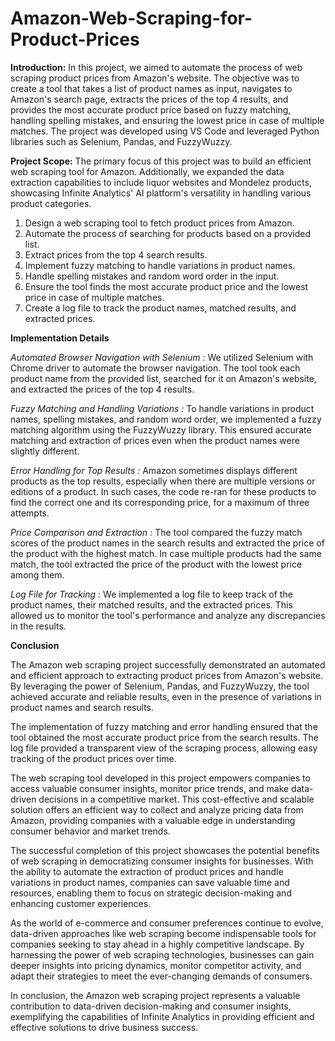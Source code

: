# Amazon-Web-Scraping-for-Product-Prices

**Introduction:**
In this project, we aimed to automate the process of web scraping product prices from Amazon's website. The objective was to create a tool that takes a list of product names as input, navigates to Amazon's search page, extracts the prices of the top 4 results, and provides the most accurate product price based on fuzzy matching, handling spelling mistakes, and ensuring the lowest price in case of multiple matches. The project was developed using VS Code and leveraged Python libraries such as Selenium, Pandas, and FuzzyWuzzy.

**Project Scope:**
The primary focus of this project was to build an efficient web scraping tool for Amazon. Additionally, we expanded the data extraction capabilities to include liquor websites and Mondelez products, showcasing Infinite Analytics' AI platform's versatility in handling various product categories.

1. Design a web scraping tool to fetch product prices from Amazon.
2. Automate the process of searching for products based on a provided list.
3. Extract prices from the top 4 search results.
4. Implement fuzzy matching to handle variations in product names.
5. Handle spelling mistakes and random word order in the input.
6. Ensure the tool finds the most accurate product price and the lowest price in case of multiple matches.
7. Create a log file to track the product names, matched results, and extracted prices.

**Implementation Details**

*Automated Browser Navigation with Selenium :*
We utilized Selenium with Chrome driver to automate the browser navigation. The tool took each product name from the provided list, searched for it on Amazon's website, and extracted the prices of the top 4 results.

*Fuzzy Matching and Handling Variations :*
To handle variations in product names, spelling mistakes, and random word order, we implemented a fuzzy matching algorithm using the FuzzyWuzzy library. This ensured accurate matching and extraction of prices even when the product names were slightly different.

*Error Handling for Top Results :*
Amazon sometimes displays different products as the top results, especially when there are multiple versions or editions of a product. In such cases, the code re-ran for these products to find the correct one and its corresponding price, for a maximum of three attempts.

*Price Comparison and Extraction :*
The tool compared the fuzzy match scores of the product names in the search results and extracted the price of the product with the highest match. In case multiple products had the same match, the tool extracted the price of the product with the lowest price among them.

*Log File for Tracking :*
We implemented a log file to keep track of the product names, their matched results, and the extracted prices. This allowed us to monitor the tool's performance and analyze any discrepancies in the results.


**Conclusion**

The Amazon web scraping project successfully demonstrated an automated and efficient approach to extracting product prices from Amazon's website. By leveraging the power of Selenium, Pandas, and FuzzyWuzzy, the tool achieved accurate and reliable results, even in the presence of variations in product names and search results.

The implementation of fuzzy matching and error handling ensured that the tool obtained the most accurate product price from the search results. The log file provided a transparent view of the scraping process, allowing easy tracking of the product prices over time.

The web scraping tool developed in this project empowers companies to access valuable consumer insights, monitor price trends, and make data-driven decisions in a competitive market. This cost-effective and scalable solution offers an efficient way to collect and analyze pricing data from Amazon, providing companies with a valuable edge in understanding consumer behavior and market trends.

The successful completion of this project showcases the potential benefits of web scraping in democratizing consumer insights for businesses. With the ability to automate the extraction of product prices and handle variations in product names, companies can save valuable time and resources, enabling them to focus on strategic decision-making and enhancing customer experiences.

As the world of e-commerce and consumer preferences continue to evolve, data-driven approaches like web scraping become indispensable tools for companies seeking to stay ahead in a highly competitive landscape. By harnessing the power of web scraping technologies, businesses can gain deeper insights into pricing dynamics, monitor competitor activity, and adapt their strategies to meet the ever-changing demands of consumers.

In conclusion, the Amazon web scraping project represents a valuable contribution to data-driven decision-making and consumer insights, exemplifying the capabilities of Infinite Analytics in providing efficient and effective solutions to drive business success.
